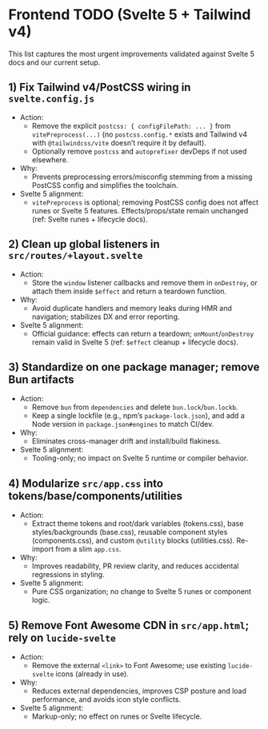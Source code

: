 # Frontend TODO (Svelte 5 + Tailwind v4)

This list captures the most urgent improvements validated against Svelte 5 docs and our current setup.

## 1) Fix Tailwind v4/PostCSS wiring in `svelte.config.js`
- Action:
  - Remove the explicit `postcss: { configFilePath: ... }` from `vitePreprocess(...)` (no `postcss.config.*` exists and Tailwind v4 with `@tailwindcss/vite` doesn’t require it by default).
  - Optionally remove `postcss` and `autoprefixer` devDeps if not used elsewhere.
- Why:
  - Prevents preprocessing errors/misconfig stemming from a missing PostCSS config and simplifies the toolchain.
- Svelte 5 alignment:
  - `vitePreprocess` is optional; removing PostCSS config does not affect runes or Svelte 5 features. Effects/props/state remain unchanged (ref: Svelte runes + lifecycle docs).

## 2) Clean up global listeners in `src/routes/+layout.svelte`
- Action:
  - Store the `window` listener callbacks and remove them in `onDestroy`, or attach them inside `$effect` and return a teardown function.
- Why:
  - Avoid duplicate handlers and memory leaks during HMR and navigation; stabilizes DX and error reporting.
- Svelte 5 alignment:
  - Official guidance: effects can return a teardown; `onMount`/`onDestroy` remain valid in Svelte 5 (ref: `$effect` cleanup + lifecycle docs).

## 3) Standardize on one package manager; remove Bun artifacts
- Action:
  - Remove `bun` from `dependencies` and delete `bun.lock`/`bun.lockb`.
  - Keep a single lockfile (e.g., npm’s `package-lock.json`), and add a Node version in `package.json#engines` to match CI/dev.
- Why:
  - Eliminates cross-manager drift and install/build flakiness.
- Svelte 5 alignment:
  - Tooling-only; no impact on Svelte 5 runtime or compiler behavior.

## 4) Modularize `src/app.css` into tokens/base/components/utilities
- Action:
  - Extract theme tokens and root/dark variables (tokens.css), base styles/backgrounds (base.css), reusable component styles (components.css), and custom `@utility` blocks (utilities.css). Re-import from a slim `app.css`.
- Why:
  - Improves readability, PR review clarity, and reduces accidental regressions in styling.
- Svelte 5 alignment:
  - Pure CSS organization; no change to Svelte 5 runes or component logic.

## 5) Remove Font Awesome CDN in `src/app.html`; rely on `lucide-svelte`
- Action:
  - Remove the external `<link>` to Font Awesome; use existing `lucide-svelte` icons (already in use).
- Why:
  - Reduces external dependencies, improves CSP posture and load performance, and avoids icon style conflicts.
- Svelte 5 alignment:
  - Markup-only; no effect on runes or Svelte lifecycle.
